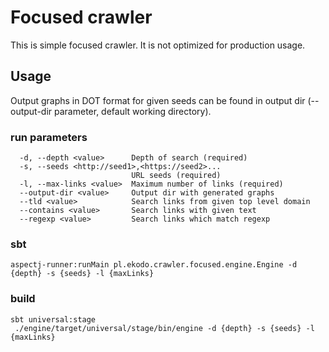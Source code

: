 # Focused crawler

This is simple focused crawler. It is not optimized for production usage.

## Usage

Output graphs in DOT format for given seeds can be found in output dir (--output-dir parameter, default working directory).

### run parameters
````
  -d, --depth <value>      Depth of search (required)
  -s, --seeds <http://seed1>,<https://seed2>...
                           URL seeds (required)
  -l, --max-links <value>  Maximum number of links (required)
  --output-dir <value>     Output dir with generated graphs
  --tld <value>            Search links from given top level domain
  --contains <value>       Search links with given text
  --regexp <value>         Search links which match regexp

````

### sbt
````
aspectj-runner:runMain pl.ekodo.crawler.focused.engine.Engine -d {depth} -s {seeds} -l {maxLinks}
````


### build
````
sbt universal:stage
 ./engine/target/universal/stage/bin/engine -d {depth} -s {seeds} -l {maxLinks}
````
